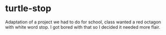 # turtle-stop
Adaptation of a project we had to do for school, class wanted a red octagon with white word stop. I got bored with that so I decided it needed more flair.
